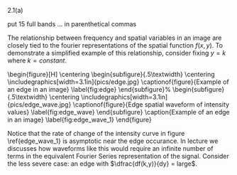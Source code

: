 2.1(a)

put 15 full bands ... in parenthetical commas


The relationship between frequency and spatial variables in an image are closely tied to the fourier representations of the spatial function $f(x,y)$. To demonstrate a simplified example of this relationship, consider fixing $y = k$ where $k = constant$. 

\begin{figure}[H]
    \centering
    \begin{subfigure}{.5\textwidth}
        \centering
        \includegraphics[width=3.1in]{pics/edge.jpg}
        \captionof{figure}{Example of an edge in an image}
        \label{fig:edge}
    \end{subfigure}%
    \begin{subfigure}{.5\textwidth}
        \centering
        \includegraphics[width=3.1in]{pics/edge_wave.jpg}
        \captionof{figure}{Edge spatial waveform of intensity values}
        \label{fig:edge_wave}
    \end{subfigure}
    \caption{Example of an edge in an image}
    \label{fig:edge_wave_1}
\end{figure}

Notice that the rate of change of the intensity curve in figure \ref{edge_wave_1} is asymptotic near the edge occurance. In lecture we discusses how waveforms like this would require an infinite number of terms in the equivalent Fourier Series representation of the signal. Consider the less severe case: an edge with $\dfrac{df(k,y)}{dy} = large$.


